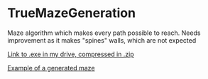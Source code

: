 # TrueMazeGeneration
Maze algorithm which makes every path possible to reach. Needs improvement as it makes "spines" walls, which are not expected

[Link to .exe in my drive, compressed in .zip](https://drive.google.com/file/d/1tjahBGXtDcINrlTMc-Un5Ttprv0_Tg5r/view?usp=sharing)

[Example of a generated maze](MazeGame/maze_example_image.png)
